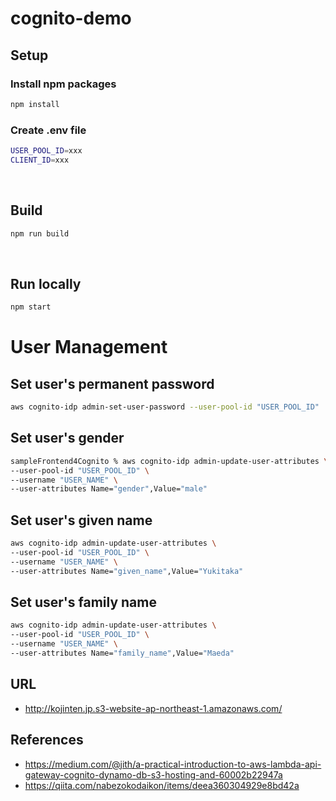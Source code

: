 # cognito-demo
## Setup
### Install npm packages
```sh
npm install
```
### Create .env file
```sh
USER_POOL_ID=xxx
CLIENT_ID=xxx
```

&nbsp;

## Build
```sh
npm run build
```

&nbsp;

## Run locally
```sh
npm start
```

# User Management
## Set user's permanent password
```sh
aws cognito-idp admin-set-user-password --user-pool-id "USER_POOL_ID"  --username "USER_NAME" --password "NEW_PASSWORD" --permanent
```

## Set user's gender
```sh
sampleFrontend4Cognito % aws cognito-idp admin-update-user-attributes \
--user-pool-id "USER_POOL_ID" \
--username "USER_NAME" \
--user-attributes Name="gender",Value="male"
```

## Set user's given name
```sh
aws cognito-idp admin-update-user-attributes \
--user-pool-id "USER_POOL_ID" \
--username "USER_NAME" \
--user-attributes Name="given_name",Value="Yukitaka"
```

## Set user's family name
```sh
aws cognito-idp admin-update-user-attributes \
--user-pool-id "USER_POOL_ID" \
--username "USER_NAME" \
--user-attributes Name="family_name",Value="Maeda" 
```

## URL
- http://kojinten.jp.s3-website-ap-northeast-1.amazonaws.com/


## References
- https://medium.com/@jith/a-practical-introduction-to-aws-lambda-api-gateway-cognito-dynamo-db-s3-hosting-and-60002b22947a
- https://qiita.com/nabezokodaikon/items/deea360304929e8bd42a
